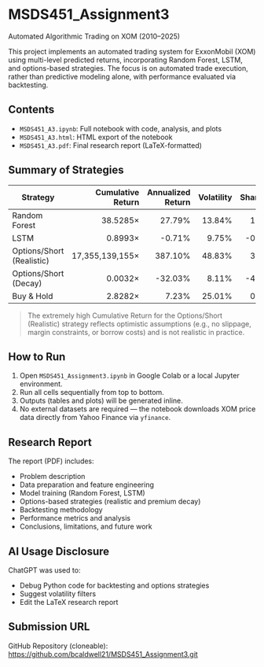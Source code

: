 # MSDS451_Assignment3  

Automated Algorithmic Trading on XOM (2010–2025)

This project implements an automated trading system for ExxonMobil (XOM) using multi-level predicted returns, incorporating Random Forest, LSTM, and options-based strategies. The focus is on automated trade execution, rather than predictive modeling alone, with performance evaluated via backtesting.

## Contents
- `MSDS451_A3.ipynb`: Full notebook with code, analysis, and plots  
- `MSDS451_A3.html`: HTML export of the notebook  
- `MSDS451_A3.pdf`: Final research report (LaTeX-formatted)

## Summary of Strategies

| Strategy                   | Cumulative Return | Annualized Return | Volatility | Sharpe | Max Drawdown |
|---------------------------|------------------:|------------------:|-----------:|------:|-------------:|
| Random Forest             | 38.5285×          | 27.79%            | 13.84%     | 1.84  | -33.78%      |
| LSTM                      | 0.8993×           | -0.71%            | 9.75%      | -0.02 | -36.06%      |
| Options/Short (Realistic) | 17,355,139,155×| 387.10%           | 48.83%     | 3.49  | -34.76%      |
| Options/Short (Decay)     | 0.0032×           | -32.03%           | 8.11%      | -4.72 | -99.68%      |
| Buy & Hold                | 2.8282×           | 7.23%             | 25.01%     | 0.40  | -62.40%      |

> The extremely high Cumulative Return for the Options/Short (Realistic) strategy reflects optimistic assumptions (e.g., no slippage, margin constraints, or borrow costs) and is not realistic in practice.

## How to Run
1. Open `MSDS451_Assignment3.ipynb` in Google Colab or a local Jupyter environment.
2. Run all cells sequentially from top to bottom.
3. Outputs (tables and plots) will be generated inline.
4. No external datasets are required — the notebook downloads XOM price data directly from Yahoo Finance via `yfinance`.

## Research Report
The report (PDF) includes:
- Problem description
- Data preparation and feature engineering
- Model training (Random Forest, LSTM)
- Options-based strategies (realistic and premium decay)
- Backtesting methodology
- Performance metrics and analysis
- Conclusions, limitations, and future work

## AI Usage Disclosure
ChatGPT was used to:
- Debug Python code for backtesting and options strategies
- Suggest volatility filters
- Edit the LaTeX research report

## Submission URL
GitHub Repository (cloneable): https://github.com/bcaldwell21/MSDS451_Assignment3.git
